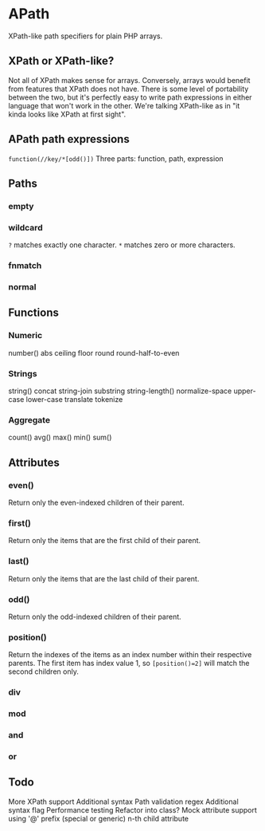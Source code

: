 APath
=====

XPath-like path specifiers for plain PHP arrays.

XPath or XPath-like?
--------------------
Not all of XPath makes sense for arrays. Conversely, arrays would benefit from
features that XPath does not have. There is some level of portability between
the two, but it's perfectly easy to write path expressions in either language
that won't work in the other. We're talking XPath-like as in "it kinda
looks like XPath at first sight".

APath path expressions
----------------------
`function(//key/*[odd()])`
Three parts: function, path, expression

Paths
-----
### empty

### wildcard
`?` matches exactly one character.
`*` matches zero or more characters.

### fnmatch

### normal

Functions
---------
### Numeric
number()
abs
ceiling
floor
round
round-half-to-even
### Strings
string()
concat
string-join
substring
string-length()
normalize-space
upper-case
lower-case
translate
tokenize
### Aggregate
count()
avg()
max()
min()
sum()

Attributes
----------
### even()
Return only the even-indexed children of their parent.

### first()
Return only the items that are the first child of their parent.

### last()
Return only the items that are the last child of their parent.

### odd()
Return only the odd-indexed children of their parent.

### position()
Return the indexes of the items as an index number within their respective
parents. The first item has index value 1, so `[position()=2]` will match the
second children only.

### div

### mod

### and

### or

Todo
----
More XPath support
Additional syntax
Path validation regex
Additional syntax flag
Performance testing
Refactor into class?
Mock attribute support using '@' prefix (special or generic)
n-th child attribute